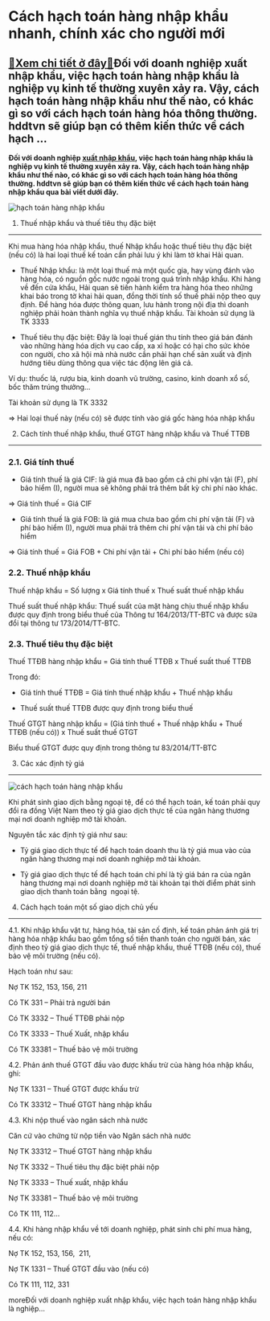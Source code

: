 Cách hạch toán hàng nhập khẩu nhanh, chính xác cho người mới
============================================================

[:gift:Xem chi tiết ở đây:gift:](https://hddtvn.com/cach-hach-toan-hang-nhap-khau-nhanh-chinh-xac-cho-nguoi-moi/)Đối với doanh nghiệp xuất nhập khẩu, việc hạch toán hàng nhập khẩu là nghiệp vụ kinh tế thường xuyên xảy ra. Vậy, cách hạch toán hàng nhập khẩu như thế nào, có khác gì so với cách hạch toán hàng hóa thông thường. hddtvn sẽ giúp bạn có thêm kiến thức về cách hạch …
------------------------------------------------------------------------------------------------------------------------------------------------------------------------------------------------------------------------------------------------------------------------

**Đối với doanh nghiệp [xuất nhập khẩu](#), việc hạch toán hàng nhập khẩu là nghiệp vụ kinh tế thường xuyên xảy ra. Vậy, cách hạch toán hàng nhập khẩu như thế nào, có khác gì so với cách hạch toán hàng hóa thông thường. hddtvn sẽ giúp bạn có thêm kiến thức về cách hạch toán hàng nhập khẩu qua bài viết dưới đây.**


![hạch toán hàng nhập khẩu](https://hddtvn.com/wp-content/uploads/2021/01/import.png)


1. Thuế nhập khẩu và thuế tiêu thụ đặc biệt
-------------------------------------------


Khi mua hàng hóa nhập khẩu, thuế Nhập khẩu hoặc thuế tiêu thụ đặc biệt (nếu có) là hai loại thuế kế toán cần phải lưu ý khi làm tờ khai Hải quan.




* Thuế Nhập khẩu: là một loại thuế mà một quốc gia, hay vùng đánh vào hàng hóa, có nguồn gốc nước ngoài trong quá trình nhập khẩu. Khi hàng về đến cửa khẩu, Hải quan sẽ tiến hành kiểm tra hàng hóa theo những khai báo trong tờ khai hải quan, đồng thời tính số thuế phải nộp theo quy định. Để hàng hóa được thông quan, lưu hành trong nội địa thì doanh nghiệp phải hoàn thành nghĩa vụ thuế nhập khẩu. Tài khoản sử dụng là TK 3333

* Thuế tiêu thụ đặc biệt: Đây là loại thuế gián thu tính theo giá bán đánh vào những hàng hóa dịch vụ cao cấp, xa xỉ hoặc có hại cho sức khỏe con người, cho xã hội mà nhà nước cần phải hạn chế sản xuất và định hướng tiêu dùng thông qua việc tác động lên giá cả.



Ví dụ: thuốc lá, rượu bia, kinh doanh vũ trường, casino, kinh doanh xổ số, bốc thăm trúng thưởng…


Tài khoản sử dụng là TK 3332


=> Hai loại thuế này (nếu có) sẽ được tính vào giá gốc hàng hóa nhập khẩu


2. Cách tính thuế nhập khẩu, thuế GTGT hàng nhập khẩu và Thuế TTĐB
------------------------------------------------------------------


### 2.1. Giá tính thuế




* Giá tính thuế là giá CIF: là giá mua đã bao gồm cả chi phí vận tải (F), phí bảo hiểm (I), người mua sẽ không phải trả thêm bất kỳ chi phí nào khác.



=> Giá tính thuế = Giá CIF




* Giá tính thuế là giá FOB: là giá mua chưa bao gồm chi phí vận tải (F) và phí bảo hiểm (I), người mua phải trả thêm chi phí vận tải và chi phí bảo hiểm



=> Giá tính thuế = Giá FOB + Chi phí vận tải + Chi phí bảo hiểm (nếu có)


### 2.2. Thuế nhập khẩu


Thuế nhập khẩu = Số lượng x Giá tính thuế x Thuế suất thuế nhập khẩu


Thuế suất thuế nhập khẩu: Thuế suất của mặt hàng chịu thuế nhập khẩu được quy định trong biểu thuế của Thông tư 164/2013/TT-BTC và được sửa đổi tại thông tư 173/2014/TT-BTC.


### 2.3. Thuế tiêu thụ đặc biệt


Thuế TTĐB hàng nhập khẩu = Giá tính thuế TTĐB x Thuế suất thuế TTĐB


Trong đó:




* Giá tính thuế TTĐB = Giá tính thuế nhập khẩu + Thuế nhập khẩu

* Thuế suất thuế TTĐB được quy định trong biểu thuế



Thuế GTGT hàng nhập khẩu = (Giá tính thuế + Thuế nhập khẩu + Thuế TTĐB (nếu có)) x Thuế suất thuế GTGT


Biểu thuế GTGT được quy định trong thông tư 83/2014/TT-BTC


3. Các xác định tỷ giá
----------------------


![cách hạch toán hàng nhập khẩu](https://hddtvn.com/wp-content/uploads/2021/01/import-2.jpg)


Khi phát sinh giao dịch bằng ngoại tệ, để có thể hạch toán, kế toán phải quy đổi ra đồng Việt Nam theo tỷ giá giao dịch thực tế của ngân hàng thương mại nơi doanh nghiệp mở tài khoản.


Nguyên tắc xác định tỷ giá như sau:




* Tỷ giá giao dịch thực tế để hạch toán doanh thu là tỷ giá mua vào của ngân hàng thương mại nơi doanh nghiệp mở tài khoản.

* Tỷ giá giao dịch thực tế để hạch toán chi phí là tỷ giá bán ra của ngân hàng thương mại nơi doanh nghiệp mở tài khoản tại thời điểm phát sinh giao dịch thanh toán bằng  ngoại tệ.



4. Cách hạch toán một số giao dịch chủ yếu
------------------------------------------


4.1. Khi nhập khẩu vật tư, hàng hóa, tài sản cố định, kế toán phản ánh giá trị hàng hóa nhập khẩu bao gồm tổng số tiền thanh toán cho người bán, xác định theo tỷ giá giao dịch thực tế, thuế nhập khẩu, thuế TTĐB (nếu có), thuế bảo vệ môi trường (nếu có).


Hạch toán như sau:


Nợ TK 152, 153, 156, 211


Có TK 331 – Phải trả người bán


Có TK 3332 – Thuế TTĐB phải nộp


Có TK 3333 – Thuế Xuất, nhập khẩu


Có TK 33381 – Thuế bảo vệ môi trường


4.2. Phản ánh thuế GTGT đầu vào được khấu trừ của hàng hóa nhập khẩu, ghi:


Nợ TK 1331 – Thuế GTGT được khấu trừ


Có TK 33312 – Thuế GTGT hàng nhập khẩu


4.3. Khi nộp thuế vào ngân sách nhà nước


Căn cứ vào chứng từ nộp tiền vào Ngân sách nhà nước


Nợ TK 33312 – Thuế GTGT hàng nhập khẩu


Nợ TK 3332 – Thuế tiêu thụ đặc biệt phải nộp


Nợ TK 3333 – Thuế xuất, nhập khẩu


Nợ TK 33381 – Thuế bảo vệ môi trường


Có TK 111, 112…


4.4. Khi hàng nhập khẩu về tới doanh nghiệp, phát sinh chi phí mua hàng, nếu có:


Nợ TK 152, 153, 156,  211,


Nợ TK 1331 – Thuế GTGT đầu vào (nếu có)


Có TK 111, 112, 331



moreĐối với doanh nghiệp xuất nhập khẩu, việc hạch toán hàng nhập khẩu là nghiệp…

